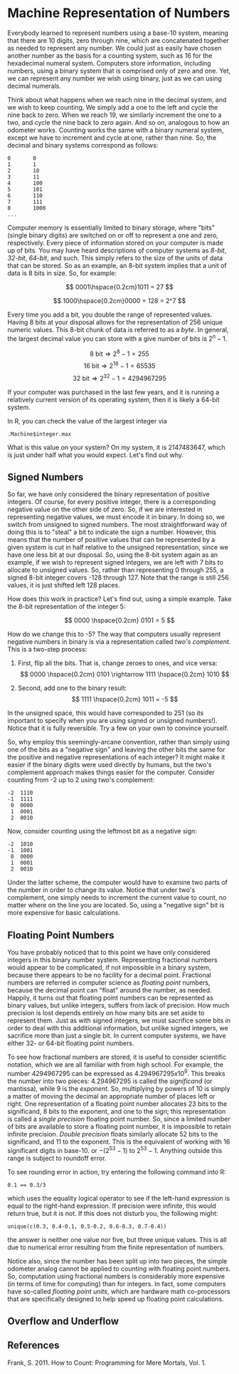 # Machine Representation of Numbers

Everybody learned to represent numbers using a base-10 system, meaning that there are 10 digits, zero through nine, which are concatenated together as needed to represent any number. We could just as easily have chosen another number as the basis for a counting system, such as 16 for the hexadecimal numeral system. Computers store information, including numbers, using a binary system that is comprised only of zero and one. Yet, we can represent any number we wish using binary, just as we can using decimal numerals.

Think about what happens when we reach nine in the decimal system, and we wish to keep counting. We simply add a one to the left and cycle the nine back to zero. When we reach 19, we similarly increment the one to a two, and cycle the nine back to zero again. And so on, analogous to how an odometer works. Counting works the same with a binary numeral system, except we have to increment and cycle at one, rather than nine. So, the decimal and binary systems correspond as follows:

	0		0
	1		1
	2		10
	3		11
	4		100
	5		101
	6		110
	7		111
	8		1000
	...
	
Computer memory is essentially limited to binary storage, where "bits" (single binary digits) are switched on or off to represent a one and zero, respectively. Every piece of information stored on your computer is made up of bits. You may have heard descriptions of computer systems as *8-bit*, *32-bit*, *64-bit*, and such. This simply refers to the size of the units of data that can be stored. So as an example, an 8-bit system implies that a unit of data is 8 bits in size. So, for example:

$$ 0001\hspace{0.2cm}1011 = 27 $$
	
$$ 1000\hspace{0.2cm}0000 = 128 = 2^7 $$
	
Every time you add a bit, you double the range of represented values. Having 8 bits at your disposal allows for the representation of 256 unique numeric values. This 8-bit chunk of data is referred to as a *byte*. In general, the largest decimal value you can store with a give number of bits is $2^n-1$.

$$ 8 \text{ bit} \Rightarrow 2^8 - 1 = 255 $$
$$ 16 \text{ bit} \Rightarrow 2^{16} - 1 = 65535$$
$$ 32 \text{ bit} \Rightarrow 2^{32} - 1 = 4294967295$$

If your computer was purchased in the last few years, and it is running a relatively current version of its operating system, then it is likely a 64-bit system.

In R, you can check the value of the largest integer via

	.Machine$integer.max
	
What is this value on your system? On my system, it is 2147483647, which is just under half what you would expect. Let's find out why.

## Signed Numbers

So far, we have only considered the binary representation of positive integers. Of course, for every positive integer, there is a corresponding negative value on the other side of zero. So, if we are interested in representing negative values, we must encode it in binary. In doing so, we switch from unsigned to signed numbers. The most straightforward way of doing this is to "steal" a bit to indicate the sign a number. However, this means that the number of positive values that can be represented by a given system is cut in half relative to the unsigned representation, since we have one less bit at our disposal. So, using the 8-bit system again as an example, if we wish to represent signed integers, we are left with 7 bits to allocate to unsigned values. So, rather than representing 0 through 255, a signed 8-bit integer covers -128 through 127. Note that the range is still 256 values, it is just shifted left 128 places.

How does this work in practice? Let's find out, using a simple example. Take the 8-bit representation of the integer 5:

$$ 0000 \hspace{0.2cm} 0101 = 5 $$

How do we change this to -5? The way that computers usually represent negative numbers in binary is via a representation called *two's complement*. This is a two-step process:

1. First, flip all the bits. That is, change zeroes to ones, and vice versa:
$$ 0000 \hspace{0.2cm} 0101 \rightarrow 1111 \hspace{0.2cm} 1010 $$

2. Second, add one to the binary result:
$$ 1111 \hspace{0.2cm} 1011 = -5 $$ 

In the unsigned space, this would have corresponded to 251 (so its important to specify when you are using signed or unsigned numbers!). Notice that it is fully reversible. Try a few on your own to convince yourself.

So, why employ this seemingly-arcane convention, rather than simply using one of the bits as a "negative sign" and leaving the other bits the same for the positive and negative representations of each integer? It might make it easier if the binary digits were used directly by humans, but the two's complement approach makes things easier for the computer. Consider counting from -2 up to 2 using two's complement:

	-2  1110
	-1  1111
	 0  0000
	 1  0001
	 2  0010
	 
Now, consider counting using the leftmost bit as a negative sign:

	-2  1010
	-1  1001
	 0  0000
	 1  0001
	 2  0010
	 
Under the latter scheme, the computer would have to examine two parts of the number in order to change its value. Notice that under two's complement, one simply needs to increment the current value to count, no matter where on the line you are located. So, using a "negative sign" bit is more expensive for basic calculations.

## Floating Point Numbers

You have probably noticed that to this point we have only considered integers in this binary number system. Representing fractional numbers would appear to be complicated, if not impossible in a binary system, because there appears to be no facility for a decimal point. Fractional numbers are referred in computer science as *floating point* numbers, because the decimal point can "float" around the number, as needed. Happily, it turns out that floating point numbers can be represented as binary values, but unlike integers, suffers from lack of precision. How much precision is lost depends entirely on how many bits are set aside to represent them. Just as with signed integers, we must sacrifice some bits in order to deal with this additional information, but unlike signed integers, we sacrifice more than just a single bit. In current computer systems, we have either 32- or 64-bit floating point numbers.

To see how fractional numbers are stored, it is useful to consider scientific notation, which we are all familiar with from high school. For example, the number 4294967295 can be expressed as $4.294967295 x 10^9$. This breaks the number into two pieces: 4.294967295 is called the *significand* (or mantissa), while 9 is the *exponent*. So, multiplying by powers of 10 is simply a matter of moving the decimal an appropriate number of places left or right. One representation of a floating point number allocates 23 bits to the significand, 8 bits to the exponent, and one to the sign; this representation is called a *single precision* floating point number. So, since a limited number of bits are available to store a floating point number, it is impossible to retain infinite precision. *Double precision* floats similarly allocate 52 bits to the significand, and 11 to the exponent. This is the equivalent of working with 16 significant digits in base-10. or $-(2^{53}-1)$ to $2^{53}-1$. Anything outside this range is subject to roundoff error.

To see rounding error in action, try entering the following command into R:

	0.1 == 0.3/3
	
which uses the equality logical operator to see if the left-hand expression is equal to the right-hand expression. If precision were infinite, this would return true, but it is not. If this does not disturb you, the following might:

	unique(c(0.3, 0.4-0.1, 0.5-0.2, 0.6-0.3, 0.7-0.4))
	
the answer is neither one value nor five, but three unique values. This is all due to numerical error resulting from the finite representation of numbers.

Notice also, since the number has been split up into two pieces, the simple odometer analog cannot be applied to counting with floating point numbers. So, computation using fractional numbers is considerably more expensive (in terms of time for computing) than for integers. In fact, some computers have so-called *floating point units*, which are hardware math co-processors that are specifically designed to help speed up floating point calculations.
	

## Overflow and Underflow


## References

Frank, S. 2011. How to Count: Programming for Mere Mortals, Vol. 1.